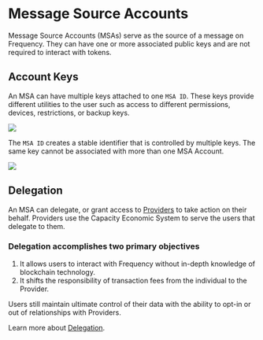 # Message Source Accounts

Message Source Accounts (MSAs) serve as the source of a message on Frequency.
They can have one or more associated public keys and are not required to interact with tokens.

## Account Keys
An MSA can have multiple keys attached to one `MSA ID`.
These keys provide different utilities to the user such as access to different permissions, devices, restrictions, or backup keys.

![](https://user-images.githubusercontent.com/3433442/162544133-9d163fa5-edcc-4cff-b060-9e8f4b3d9147.png)

The `MSA ID` creates a stable identifier that is controlled by multiple keys.
The same key cannot be associated with more than one MSA Account.

![](https://user-images.githubusercontent.com/3433442/162544190-cfdfb02a-ea82-4b53-9d2e-188a747a7384.png)

## Delegation

An MSA can delegate, or grant access to [Providers](./Providers.md) to take action on their behalf.
Providers use the Capacity Economic System to serve the users that delegate to them.

### Delegation accomplishes two primary objectives

1. It allows users to interact with Frequency without in-depth knowledge of blockchain technology.
2. It shifts the responsibility of transaction fees from the individual to the Provider.

Users still maintain ultimate control of their data with the ability to opt-in or out of relationships with Providers.

Learn more about [Delegation](./Delegation.md).
